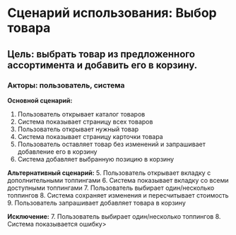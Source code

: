 # Сценарий использования: Выбор товара
## Цель: выбрать товар из предложенного ассортимента и добавить его в корзину.
### Акторы: пользователь, система
**Основной сценарий:**
1.	Пользователь открывает каталог товаров
2.	Система показывает страницу всех товаров
3.	Пользователь открывает нужный товар
4.	Система показывает страницу карточки товара
5.	Пользователь оставляет товар без изменений и запрашивает добавление его в корзину
6.	Система добавляет выбранную позицию в корзину

**Альтернативный сценарий:**
5. Пользователь открывает вкладку с дополнительными топпингами 
6. Система показывает вкладку со всеми доступными топпингами
7. Пользователь выбирает один/несколько топпингов
8. Система сохраняет изменения и пересчитывает стоимость
9. Пользователь запрашивает добавляет товара в корзину

**Исключение:**
7. Пользователь выбирает один/несколько топпингов
8. Система показывается ошибку>



